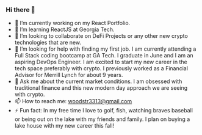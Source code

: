 ### Hi there 👋
- 🔭 I’m currently working on my React Portfolio.
- 🌱 I’m learning ReactJS at Georgia Tech. 
- 👯 I’m looking to collaborate on DeFi Projects or any other new crypto technologies that are new.
- 🤔 I’m looking for help with finding my first job. I am currently attending a Full Stack coding bootcamp at GA Tech. I graduate in June and I am an aspiring DevOps Engineer. I am excited to start my new career in the tech space preferably with crypto. I previously worked as a Financial Advisor for Merrill Lynch for about 9 years.
- 💬 Ask me about the current market conditions. I am obsessed with traditional finance and this new modern day approach we are seeing with crypto. 
- 📫 How to reach me: woodstr3313@gmail.com 
- ⚡ Fun fact: In my free time I love to golf, fish, watching braves baseball or being out on the lake with my friends and family. I plan on buying a lake house with my new career this fall!

<!--
**woodstr3313/woodstr3313** is a ✨ _special_ ✨ repository because its `README.md` (this file) appears on your GitHub profile.

Here are some ideas to get you started:

- 🔭 I’m currently working on ...
- 🌱 I’m currently learning ...
- 👯 I’m looking to collaborate on ...
- 🤔 I’m looking for help with ...
- 💬 Ask me about ...
- 📫 How to reach me: ...
- ⚡ Fun fact: ...
-->

